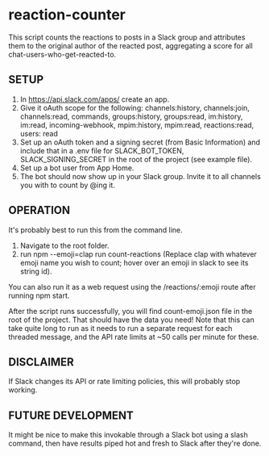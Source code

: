 # reaction-counter

This script counts the reactions to posts in a Slack group and attributes them to the original author of the reacted post, aggregating a score for all chat-users-who-get-reacted-to.


## SETUP
1. In https://api.slack.com/apps/ create an app.
2. Give it oAuth scope for the following: channels:history, channels:join, channels:read, commands, groups:history, groups:read, im:history, im:read, incoming-webhook, mpim:history, mpim:read, reactions:read, users: read
3. Set up an oAuth token and a signing secret (from Basic Information) and include that in a .env file for SLACK_BOT_TOKEN, SLACK_SIGNING_SECRET in the root of the project (see example file).
4. Set up a bot user from App Home.
5. The bot should now show up in your Slack group. Invite it to all channels you with to count by @ing it.


## OPERATION
It's probably best to run this from the command line. 
1. Navigate to the root folder. 
2. run npm --emoji=clap run count-reactions (Replace clap with whatever emoji name you wish to count; hover over an emoji in slack to see its string id).


You can also run it as a web request using the /reactions/:emoji route after running npm start.


After the script runs successfully, you will find count-emoji.json file in the root of the project. That should have the data you need!
Note that this can take quite long to run as it needs to run a separate request for each threaded message, and the API rate limits at ~50 calls per minute for these.


## DISCLAIMER
If Slack changes its API or rate limiting policies, this will probably stop working.


## FUTURE DEVELOPMENT
It might be nice to make this invokable through a Slack bot using a slash command, then have results piped hot and fresh to Slack after they're done.